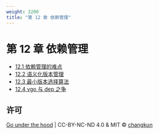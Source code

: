 ```yaml
---
weight: 3200
title: "第 12 章 依赖管理"
---
```


# 第 12 章 依赖管理

- [12.1 依赖管理的难点](./challenges.md)
- [12.2 语义化版本管理](./semantics.md)
- [12.3 最小版本选择算法](./minimum.md)
- [12.4 vgo 与 dep 之争](./fight.md)


## 许可

[Go under the hood](https://github.com/changkun/go-under-the-hood) | CC-BY-NC-ND 4.0 & MIT &copy; [changkun](https://changkun.de)